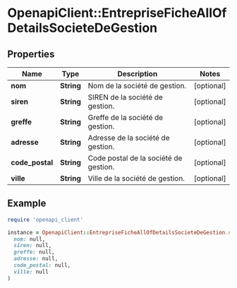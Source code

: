 # OpenapiClient::EntrepriseFicheAllOfDetailsSocieteDeGestion

## Properties

| Name | Type | Description | Notes |
| ---- | ---- | ----------- | ----- |
| **nom** | **String** | Nom de la société de gestion. | [optional] |
| **siren** | **String** | SIREN de la société de gestion. | [optional] |
| **greffe** | **String** | Greffe de la société de gestion. | [optional] |
| **adresse** | **String** | Adresse de la société de gestion. | [optional] |
| **code_postal** | **String** | Code postal de la société de gestion. | [optional] |
| **ville** | **String** | Ville de la société de gestion. | [optional] |

## Example

```ruby
require 'openapi_client'

instance = OpenapiClient::EntrepriseFicheAllOfDetailsSocieteDeGestion.new(
  nom: null,
  siren: null,
  greffe: null,
  adresse: null,
  code_postal: null,
  ville: null
)
```

